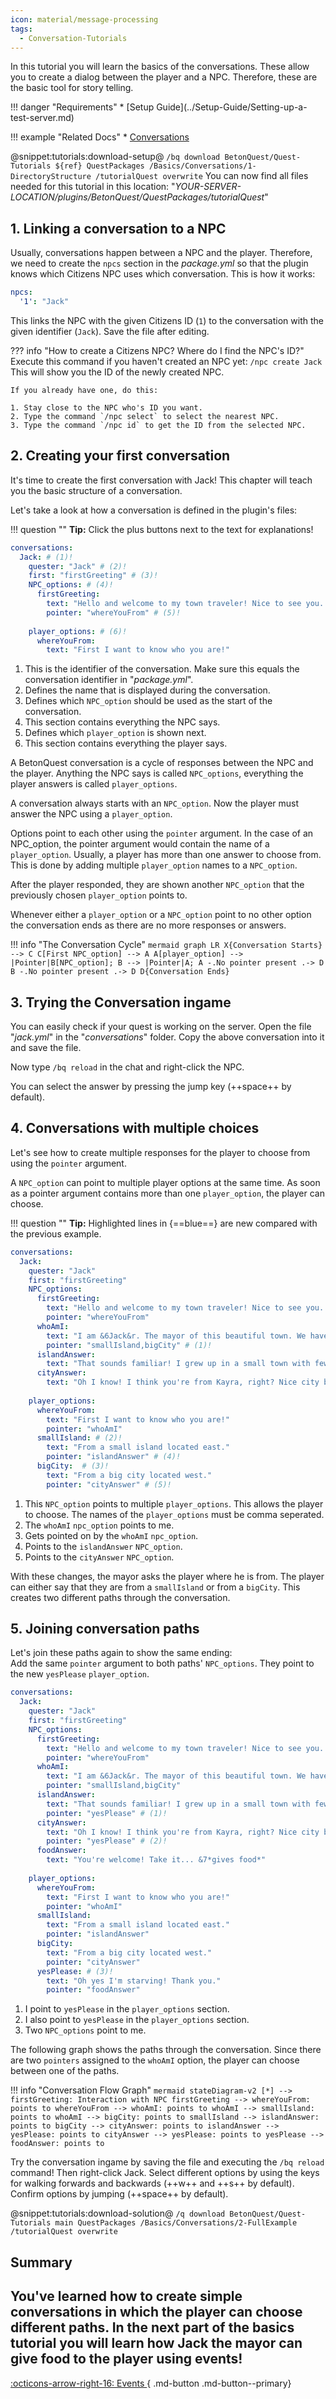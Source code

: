 ```yaml
---
icon: material/message-processing
tags:
  - Conversation-Tutorials
---
```

In this tutorial you will learn the basics of the conversations. These allow you to create a dialog between the player
and a NPC. Therefore, these are the basic tool for story telling.
      
<div class="grid" markdown>
!!! danger "Requirements"
    * [Setup Guide](../Setup-Guide/Setting-up-a-test-server.md)

!!! example "Related Docs"
    * [Conversations](../../../Documentation/Features/Conversations.md)
</div>

@snippet:tutorials:download-setup@
    ```
    /bq download BetonQuest/Quest-Tutorials ${ref} QuestPackages /Basics/Conversations/1-DirectoryStructure /tutorialQuest overwrite
    ```
    You can now find all files needed for this tutorial in this location:
    "_YOUR-SERVER-LOCATION/plugins/BetonQuest/QuestPackages/tutorialQuest_"

## 1. Linking a conversation to a NPC

Usually, conversations happen between a NPC and the player. 
Therefore, we need to create the `npcs` section in the _package.yml_ so that the plugin knows which Citizens NPC
uses which conversation. This is how it works:

``` YAML title="package.yml" linenums="1"
npcs:
  '1': "Jack"
```
This links the NPC with the given Citizens ID (`1`) to the conversation with the given identifier (`Jack`).
Save the file after editing.

??? info "How to create a Citizens NPC? Where do I find the NPC's ID?"
    Execute this command if you haven't created an NPC yet: `/npc create Jack`  
    This will show you the ID of the newly created NPC.
    
    If you already have one, do this:    

    1. Stay close to the NPC who's ID you want.
    2. Type the command `/npc select` to select the nearest NPC.
    3. Type the command `/npc id` to get the ID from the selected NPC.


## 2. Creating your first conversation

It's time to create the first conversation with Jack! This chapter will teach you the basic structure of a conversation.

Let's take a look at how a conversation is defined in the plugin's files:

!!! question ""
    **Tip:** Click the plus buttons next to the text for explanations! 

``` YAML title="jack.yml" linenums="1"
conversations:
  Jack: # (1)!
    quester: "Jack" # (2)!
    first: "firstGreeting" # (3)!
    NPC_options: # (4)!
      firstGreeting:
        text: "Hello and welcome to my town traveler! Nice to see you. Where are you from?"
        pointer: "whereYouFrom" # (5)!
   
    player_options: # (6)!
      whereYouFrom:
        text: "First I want to know who you are!"
```

1. This is the identifier of the conversation. Make sure this equals the conversation identifier in "_package.yml_". 
2. Defines the name that is displayed during the conversation.
3. Defines which `NPC_option` should be used as the start of the conversation.
4. This section contains everything the NPC says.
5. Defines which `player_option` is shown next. 
6. This section contains everything the player says.

A BetonQuest conversation is a cycle of responses between the NPC and the player.
Anything the NPC says is called `NPC_options`, everything the player answers is called `player_options`.
  
A conversation always starts with an `NPC_option`. 
Now the player must answer the NPC using a `player_option`.
  
Options point to each other using the `pointer` argument. In the case of an NPC_option, the pointer argument would contain
the name of a `player_option`. 
Usually, a player has more than one answer to choose from. This is done by adding multiple `player_option` names to a
`NPC_option`.
  
After the player responded, they are shown another `NPC_option` that the previously chosen `player_option` points to.

Whenever either a `player_option` or a `NPC_option` point to no other option the conversation ends as there are no more
  responses or answers.

!!! info "The Conversation Cycle"
    ``` mermaid
    graph LR
    X{Conversation Starts} --> C
    C[First NPC_option] --> A
    A[player_option] --> |Pointer|B[NPC_option];
    B --> |Pointer|A;
    A -.No pointer present .-> D
    B -.No pointer present .-> D
    D{Conversation Ends}
    ```

## 3. Trying the Conversation ingame

You can easily check if your quest is working on the server.
Open the file "_jack.yml_" in the "_conversations_" folder.
Copy the above conversation into it and save the file.

Now type `/bq reload` in the chat and right-click the NPC.

You can select the answer by pressing the jump key (++space++ by default).

## 4. Conversations with multiple choices

Let's see how to create multiple responses for the player to choose from using the `pointer` argument.

A `NPC_option` can point to multiple player options at the same time.
As soon as a pointer argument contains more than one `player_option`, the player can choose.

!!! question ""
    **Tip:** Highlighted lines in {==blue==} are new compared with the previous example. 

``` YAMl title="jack.yml" hl_lines="9-15 20-26" linenums="1"
conversations:
  Jack:
    quester: "Jack"
    first: "firstGreeting"
    NPC_options:
      firstGreeting:
        text: "Hello and welcome to my town traveler! Nice to see you. Where are you from?"
        pointer: "whereYouFrom"
      whoAmI:
        text: "I am &6Jack&r. The mayor of this beautiful town. We have some big farms and good old taverns well worth checking out! So now where are you from?"
        pointer: "smallIsland,bigCity" # (1)!
      islandAnswer: 
        text: "That sounds familiar! I grew up in a small town with few people. So we already have something in common! Do you want something to eat?"
      cityAnswer: 
        text: "Oh I know! I think you're from Kayra, right? Nice city but to be honest I prefer country life... You look a bit hungry. Do you want something to eat?"
    
    player_options:
      whereYouFrom: 
        text: "First I want to know who you are!"
        pointer: "whoAmI" 
      smallIsland: # (2)!
        text: "From a small island located east."
        pointer: "islandAnswer" # (4)!
      bigCity:  # (3)!
        text: "From a big city located west."
        pointer: "cityAnswer" # (5)!
```

1. This `NPC_option` points to multiple `player_options`. This allows the player to choose. The names of the `player_options` must be comma seperated.
2. The `whoAmI` `npc_option` points to me.
3. Gets pointed on by the `whoAmI` `npc_option`.
4. Points to the `islandAnswer` `NPC_option`.
5. Points to the `cityAnswer` `NPC_option`.


With these changes, the mayor asks the player where he is from.
The player can either say that they are from a `smallIsland` or from a
`bigCity`. This creates two different paths through the conversation. 

## 5. Joining conversation paths

Let's join these paths again to show the same ending:<br>
Add the same `pointer` argument to both paths' `NPC_options`. They point to the new `yesPlease` `player_option`.
``` YAML title="jack.yml" hl_lines="14 17-19 30-32" linenums="1" 
conversations:
  Jack:
    quester: "Jack"
    first: "firstGreeting"
    NPC_options:
      firstGreeting:
        text: "Hello and welcome to my town traveler! Nice to see you. Where are you from?"
        pointer: "whereYouFrom"
      whoAmI:
        text: "I am &6Jack&r. The mayor of this beautiful town. We have some big farms and good old taverns well worth checking out! So now where are you from?"
        pointer: "smallIsland,bigCity"
      islandAnswer:
        text: "That sounds familiar! I grew up in a small town with few people. So we already have something in common! Do you want something to eat?"
        pointer: "yesPlease" # (1)!
      cityAnswer:
        text: "Oh I know! I think you're from Kayra, right? Nice city but to be honest I prefer country life... You look a bit hungry. Do you want something to eat?"
        pointer: "yesPlease" # (2)!
      foodAnswer:
        text: "You're welcome! Take it... &7*gives food*"
    
    player_options:
      whereYouFrom:
        text: "First I want to know who you are!"
        pointer: "whoAmI"
      smallIsland:
        text: "From a small island located east."
        pointer: "islandAnswer"
      bigCity:
        text: "From a big city located west."
        pointer: "cityAnswer"
      yesPlease: # (3)!
        text: "Oh yes I'm starving! Thank you."
        pointer: "foodAnswer"
```

1. I point to `yesPlease` in the `player_options` section.
2. I also point to `yesPlease` in the `player_options` section.
3. Two `NPC_options` point to me.

The following graph shows the paths through the conversation. Since there are two `pointers` assigned to the `whoAmI` option,
the player can choose between one of the paths.

!!! info "Conversation Flow Graph"
    ``` mermaid
    stateDiagram-v2
        [*] --> firstGreeting: Interaction with NPC
        firstGreeting --> whereYouFrom: points to
        whereYouFrom --> whoAmI: points to
        whoAmI --> smallIsland: points to
        whoAmI --> bigCity: points to
        smallIsland --> islandAnswer: points to
        bigCity --> cityAnswer: points to
        islandAnswer --> yesPlease: points to
        cityAnswer --> yesPlease: points to
        yesPlease --> foodAnswer: points to
    ```

Try the conversation ingame by saving the file and executing the `/bq reload` command!
Then right-click Jack.
Select different options by using the keys for walking forwards and backwards (++w++ and ++s++ by default). Confirm 
options by jumping (++space++ by default).


@snippet:tutorials:download-solution@
    ```
    /q download BetonQuest/Quest-Tutorials main QuestPackages /Basics/Conversations/2-FullExample /tutorialQuest overwrite
    ```

## Summary

You've learned how to create simple conversations in which the player can choose different paths.
In the next part of the basics tutorial you will learn how Jack the mayor can give food to the player using **events**!
---
[:octicons-arrow-right-16: Events ](./Events.md){ .md-button .md-button--primary}
